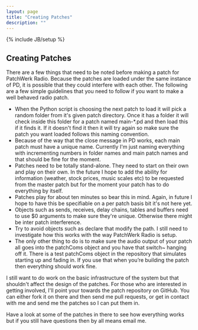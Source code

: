```yaml
---
layout: page
title: "Creating Patches"
description: ""
---
```

{% include JB/setup %}

## Creating Patches

There are a few things that need to be noted before making a patch for PatchWerk Radio. Because the patches are loaded under the same instance of PD, it is possible that they could interfere with each other. The following are a few simple guidelines that you need to follow if you want to make a well behaved radio patch.

* When the Python script is choosing the next patch to load it will pick a random folder from it's given patch directory. Once it has a folder it will check inside this folder for a patch named main-*.pd and then load this if it finds it. If it doesn't find it then it will try again so make sure the patch you want loaded follows this naming convention.
* Because of the way that the close message in PD works, each main patch must have a unique name. Currently I'm just naming everything with incrementing numbers in folder names and main patch names and that should be fine for the moment.
* Patches need to be totally stand-alone. They need to start on their own and play on their own. In the future I hope to add the ability for information (weather, stock prices, music scales etc) to be requested from the master patch but for the moment your patch has to do everything by itself.
* Patches play for about ten minutes so bear this in mind. Again, in future I hope to have this be specifiable on a per patch basis bit it's not here yet.
* Objects such as sends, receives, delay chains, tables and buffers need to use $0 arguments to make sure they're unique. Otherwise there might be inter patch interference.
* Try to avoid objects such as declare that modify the path. I still need to investigate how this works with the way PatchWerk Radio is setup.
* The only other thing to do is to make sure the audio output of your patch all goes into the patchComs object and you have that switch~ hanging off it. There is a test patchComs object in the repository that simulates starting up and fading in. If you use that when you’re building the patch then everything should work fine.

I still want to do work on the basic infrastructure of the system but that shouldn't affect the design of the patches. For those who are interested in getting involved, I'll point your towards the patch repository on GitHub. You can either fork it on there and then send me pull requests, or get in contact with me and send me the patches so I can put them in.

Have a look at some of the patches in there to see how everything works but if you still have questions then by all means email me.
